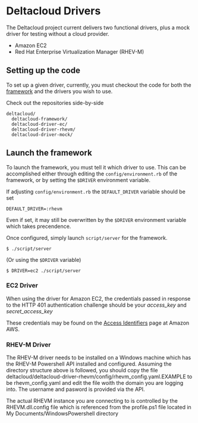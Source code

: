 # Deltacloud Drivers

The Deltacloud project current delivers two functional drivers, plus
a mock driver for testing without a cloud provider.

- Amazon EC2
- Red Hat Enterprise Virtualization Manager (RHEV-M)

## Setting up the code

To set up a given driver, currently, you must checkout the code
for both the [framework](framework.html) and the drivers you wish to use.

Check out the repositories side-by-side

    deltacloud/
      deltacloud-framework/
      deltacloud-driver-ec/
      deltacloud-driver-rhevm/
      deltacloud-driver-mock/

## Launch the framework

To launch the framework, you must tell it which driver to use.  This can
be accomplished either through editing the `config/environment.rb` of the framework,
or by setting the `$DRIVER` environment variable.

If adjusting `config/environment.rb` the `DEFAULT_DRIVER` variable should be set

    DEFAULT_DRIVER=:rhevm

Even if set, it may still be overwritten by the `$DRIVER` environment variable
which takes precendence.

Once configured, simply launch `script/server` for the framework.

    $ ./script/server

(Or using the `$DRIVER` variable)

    $ DRIVER=ec2 ./script/server

### EC2 Driver

When using the driver for Amazon EC2, the credentials passed in
response to the HTTP 401 authentication challenge should be your
*access_key* and *secret_access_key*

These credentials may be found on the [Access Identifiers](http://aws-portal.amazon.com/gp/aws/developer/account/index.html?action=access-key)
page at Amazon AWS.

### RHEV-M Driver

The RHEV-M driver needs to be installed on a Windows machine which has the RHEV-M
Powershell API installed and configured. Assuming the directory structure above is
followed, you should copy the file 
deltacloud/deltacloud-driver-rhevm/config/rhevm_config.yaml.EXAMPLE to be
rhevm_config.yaml and edit the file woith the domain you are logging into.
The username and pasword is provided via the API.

The actual RHEVM instance you are connecting to is controlled by
the RHEVM.dll.config file which is referenced from the profile.ps1
file located in My Documents/WindowsPowershell directory


